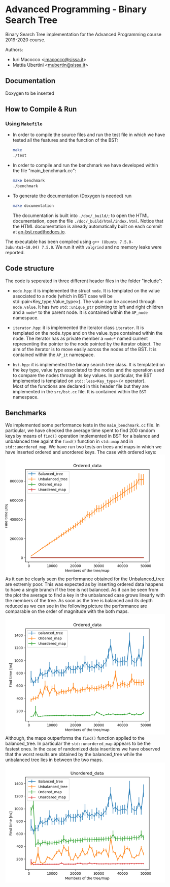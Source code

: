 # Advanced Programming - Binary Search Tree

Binary Search Tree implementation for the Advanced Programming course 2019-2020 course.

Authors:

- Iuri Macocco \<[imacocco@sissa.it](email:imacocco@sissa.it)\>
- Mattia Ubertini \<[mubertin@sissa.it](email:mubertin@sissa.it)\>

## Documentation

Doxygen to be inserted

## How to Compile & Run

### Using `Makefile`

+ In order to compile the source files and run the test file in which we have tested all the 
features and the function of the BST:
  
  ```bash
  make
  ./test
  ```

+ In order to compile and run the benchmark we have developed within the file "main_benchmark.cc":

  ```bash
  make benchmark
  ./benchmark
  ```

+ To generate the documentation (Doxygen is needed) run
  
  ```bash
  make documentation
  ```
  
  The documentation is built into `./doc/_build/`; to open the HTML documentation, open the file `./doc/_build/html/index.html`. Notice that the HTML documentation is already automatically built on each commit at [ap-bst.readthedocs.io](https://ap-bst.readthedocs.io/).

The executable has been compiled using `g++ (Ubuntu 7.5.0-3ubuntu1~18.04) 7.5.0`. We run it with `valgrind` and no memory leaks were reported. 

## Code structure

The code is seperated in three different header files in the folder "include": 

+ `node.hpp`: it is implemented the struct `node`. It is templated on the value associated to a node (which in BST case will be std::pair<Key_type,Value_type>). The value can be accesed through `node.value`. It has two `std::unique_ptr` pointing to left and right children and a `node*` to the parent node. 
It is contained within the `AP_node` namespace. 
+ `iterator.hpp`: it is implemented the iterator class `iterator`. It is templated on the node_type and on the value_type contained within the node. The iterator has as private member a `node*` named current representing the pointer to the node pointed by the iterator object. The aim of the iterator is to move easily across the nodes of the BST.
It is contained within the `AP_it` namespace.

+ `bst.hpp`: it is implemented the binary search tree class. It is templated on the key type, value type associated to the nodes and the operation used to compare the nodes through its key values. In particular, the BST implemented is templated on `std::less<Key_type>` (< operator).   
Most of the functions are declared in this header file but they are implemented in the `src/bst.cc` file. 
It is contained within the `BST` namespace.


## Benchmarks
We implemented some performance tests in the `main_benchmark.cc` file. In particular, we have checked the average time spent to find 200 random keys by means of `find()` operation implemented in BST for a balance and unbalanced tree againt the `find()` function in `std::map` and in `std::unordered_map`.
We have run two tests on trees and maps in which we have inserted ordered and unordered keys.
The case with ordered keys:
![Ordered_data_1](BST/Benchmark/Ordered_data_1.png)
As it can be clearly seen the performance obtained for the Unbalanced_tree are extremly poor. This was expected as by inserting ordered data happens to have a single branch if the tree is not balanced. As it can be seen from the plot the average to find a key in the unbalanced case grows linearly with the members of the tree. As soon as the tree is balanced and its depth reduced as we can see in the following picture the performance are comparable on the order of magnitude with the both maps. 
![Ordered_data_2](BST/Benchmark/Ordered_data_2.png)
Although, the maps outperforms the `find()` function applied to the balanced_tree. In particular the `std::unordered_map` appears to be the fastest ones. 
In the case of randomized data insertions we have observed that the worst results are obtained by the balanced_tree while the unbalanced tree lies in between the two maps.
![Unordered_data_2](BST/Benchmark_unordered/Unordered_data.png)



